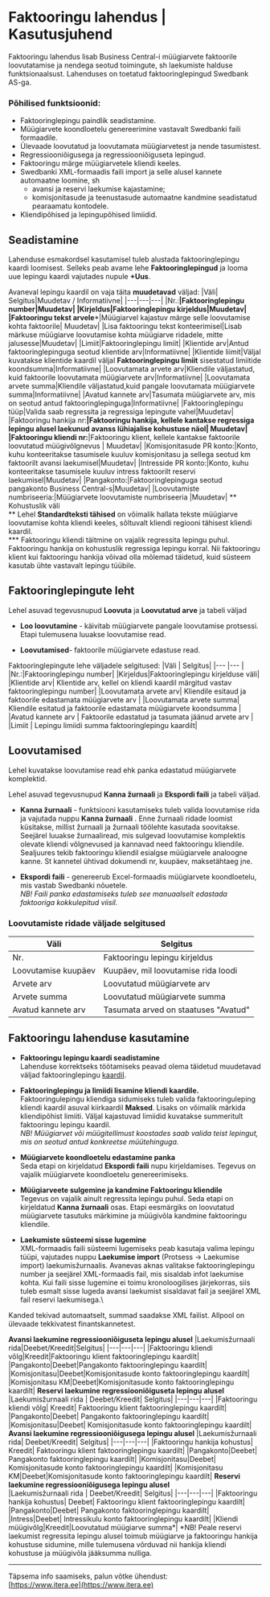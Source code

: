 #   Faktooringu lahendus | Kasutusjuhend
Faktooringu lahendus lisab Business Central-i müügiarvete faktoorile loovutatamise ja nendega seotud toimingute, sh laekumiste halduse funktsionaalsust. Lahenduses on toetatud faktooringlepingud Swedbank AS-ga.  
### Põhilised funktsioonid:
*   Faktooringlepingu paindlik seadistamine.
*   Müügiarvete koondloetelu genereerimine vastavalt Swedbanki faili formaadile. 
*   Ülevaade loovutatud ja loovutamata  müügiarvetest ja nende tasumistest. 
*   Regressiooniõigusega ja regressiooniõiguseta lepingud. 
*   Faktooringu märge müügiarvetele kliendi keeles. 
*   Swedbanki XML-formaadis faili import ja selle alusel kannete automaatne loomine, sh 
    *   avansi ja reservi laekumise kajastamine; 
    *   komisjonitasude ja teenustasude automaatne kandmine seadistatud pearaamatu kontodele.
*   Kliendipõhised ja lepingupõhised limiidid. 
## Seadistamine
Lahenduse esmakordsel kasutamisel tuleb alustada faktooringlepingu kaardi loomisest. Selleks peab avame lehe **Faktooringlepingud** ja looma uue lepingu kaardi vajutades nupule **+Uus**.  

Avaneval lepingu kaardil on vaja täita **muudetavad** väljad: 
|Väli| Selgitus|Muudetav / Informatiivne| 
|---|---|---|
|Nr.:**|Faktooringlepingu number|Muudetav|
|Kirjeldus|Faktooringlepingu kirjeldus|Muudetav|
|Faktooringu tekst arvele***|Müügiarvel kajastuv märge selle loovutamise kohta faktoorile| Muudetav|
|Lisa faktooringu tekst konteerimisel|Lisab märkuse müügiarve loovutamise kohta müügiarve ridadele, mitte jalusesse|Muudetav|
|Limiit|Faktooringlepingu limiit|
|Klientide arv|Antud faktooringlepinguga seotud klientide arv|Informatiivne|
|Klientide liimit|Väljal kuvatakse klientide kaardil väljal **Faktooringlepingu limiit** sisestatud limiitide koondsumma|Informatiivne|
|Loovutamata arvete arv|Kliendile väljastatud, kuid faktoorile loovutamata müügiarvete arv|Informatiivne|
|Loovutamata arvete summa|Kliendile väljastatud,kuid pangale loovutamata müügiarvete summa|Informatiivne|
|Avatud kannete arv|Tasumata müügiarvete arv, mis on seotud antud faktooringlepinguga|Informatiivne|
|Faktooringlepingu tüüp|Valida saab regressita ja regressiga lepingute vahel|Muudetav|
|Faktooringu hankija nr:****|Faktooringu hankija, kellele kantakse regressiga lepingu alusel laekunud avanss lühiajalise kohustuse näol| Muudetav|
|Faktooringu kliendi nr:****|Faktooringu klient, kellele kantakse faktoorile loovutatud müügivõlgnevus | Muudetav|
|Komisjonitasude PR konto:|Konto, kuhu konteeritakse tasumisele kuuluv komisjonitasu ja sellega seotud km faktoorilt avansi laekumisel|Muudetav| 
|Intresside PR konto:|Konto, kuhu konteeritakse tasumisele kuuluv intress faktoorilt reservi laekumisel|Muudetav|
|Pangakonto:|Faktooringlepinguga seotud pangakonto Business Central-s|Muudetav|
|Loovutamiste numbriseeria:|Müügiarvete loovutamiste numbriseeria |Muudetav|
** Kohustuslik väli  
** Lehel **Standardteksti tähised** on võimalik hallata tekste müügiarve loovutamise kohta kliendi keeles, sõltuvalt kliendi regiooni tähisest kliendi kaardil.  
*** Faktooringu kliendi täitmine on vajalik regressita lepingu puhul. Faktooringu hankija on kohustuslik regressiga lepingu korral. Nii faktooringu klient kui faktooringu hankija võivad olla mõlemad täidetud, kuid süsteem kasutab ühte vastavalt lepingu tüübile.
##  Faktooringlepingute leht
Lehel asuvad tegevusnupud **Loovuta** ja **Loovutatud arve** ja tabeli väljad  
* **Loo loovutamine**  - käivitab müügiarvete pangale loovutamise protsessi. Etapi tulemusena luuakse loovutamise read.

* **Loovutamised**- faktoorile müügiarvete edastuse read.

Faktooringlepingute lehe väljadele selgitused:
|Väli | Selgitus|
|--- |--- |
|Nr.:|Faktooringlepingu number|
|Kirjeldus|Faktooringlepingu kirjelduse väli|
|Klientide arv| Klientide arv, kellel on kliendi kaardil märgitud vastav faktooringlepingu number|
|Loovutamata arvete arv| Kliendile esitaud ja faktoorile edastamata müügiarvete arv |
|Loovutamata arvete summa| Kliendile esitatud ja faktoorile edastamata müügiarvete koondsumma |
|Avatud kannete arv | Faktoorile edastatud ja tasumata jäänud arvete arv |
|Limiit | Lepingu limiidi summa faktooringlepingu kaardilt|

## Loovutamised  
Lehel kuvatakse loovutamise read ehk panka edastatud müügiarvete komplektid.   

Lehel asuvad tegevusnupud **Kanna žurnaali** ja **Ekspordi faili** ja tabeli väljad.

* **Kanna žurnaali** - funktsiooni kasutamiseks tuleb valida loovutamise rida ja  vajutada nuppu **Kanna žurnaali** . Enne žurnaali ridade loomist küsitakse, millist žurnaali ja žurnaali töölehte kasutada soovitakse. Seejärel luuakse žurnaaliread, mis sulgevad loovutamise komplektis olevate kliendi võlgnevused ja kannavad need faktooringu kliendile. Sealjuures tekib faktooringu kliendil esialgse müügiarvele analoogne kanne. St kannetel ühtivad dokumendi nr, kuupäev, maksetähtaeg jne.   

* **Ekspordi faili** - genereerub Excel-formaadis müügiarvete koondloetelu, mis vastab Swedbanki nõuetele.\
*NB! Faili panka edastamiseks tuleb see  manuaalselt edastada faktooriga kokkulepitud viisil.*

### Loovutamiste ridade väljade selgitused
|Väli | Selgitus|  
|--- | --- |  
|Nr. | Faktooringu lepingu kirjeldus |  
|Loovutamise kuupäev |Kuupäev, mil loovutamise rida loodi |
|Arvete arv |Loovutatud müügiarvete arv |
|Arvete summa |Loovutatud müügiarvete summa |
|Avatud kannete arv |Tasumata arved on staatuses "Avatud"|
## Faktooringu lahenduse kasutamine
*   **Faktooringu lepingu kaardi seadistamine**  
Lahenduse korrektseks töötamiseks peavad olema täidetud muudetavad väljad faktooringlepingu [kaardil](#Seadistamine).
*   **Faktooringlepingu ja limiidi lisamine kliendi kaardile.**\
    Faktooringulepingu kliendiga sidumiseks tuleb valida faktooringuleping kliendi kaardil asuval kiirkaardil **Maksed**. Lisaks on võimalik märkida kliendipõhist limiiti. Väljal kajastuvad limiidid kuvatakse summeritult faktooringu lepingu kaardil.\
*NB! Müügiarvet või müügitellimust koostades saab valida teist lepingut, mis on seotud antud konkreetse müütehinguga.*   
*   **Müügiarvete koondloetelu edastamine panka**\
Seda etapi on kirjeldatud **Ekspordi faili** nupu kirjeldamises. Tegevus on vajalik müügiarvete koondloetelu genereerimiseks.
*   **Müügiarveete sulgemine ja kandmine Faktooringu kliendile**\
Tegevus on vajalik ainult regressita lepingu puhul. Seda etapi on kirjeldatud **Kanna žurnaali** osas. Etapi eesmärgiks on loovutatud müügiarvete tasutuks märkimine ja müügivõla kandmine faktooringu kliendile. 

*   **Laekumiste süsteemi sisse lugemine**\
XML-formaadis faili süsteemi lugemiseks peab kasutaja valima lepingu tüüpi, vajutades nuppu **Laekumise import** (Protsess -> Laekumise import) laekumisžurnaalis. Avanevas aknas valitakse faktooringlepingu number ja seejärel XML-formaadis fail, mis sisaldab infot laekumise kohta. Kui faili sisse lugemine ei toimu kronoloogilises järjekorras, siis tuleb esmalt sisse lugeda avansi laekumist sisaldavat fail ja seejärel XML fail reservi laekumisega.\

Kanded tekivad automaatselt, summad saadakse XML failist. Allpool on ülevaade tekkivatest finantskannetest.

 **Avansi laekumine regressiooniõiguseta lepingu alusel** 
|Laekumisžurnaali rida|Deebet/Kreedit|Selgitus|
|---|---|---|
|Faktooringu kliendi võlg|Kreedit|Faktooringu klient faktooringlepingu kaardilt|
|Pangakonto|Deebet|Pangakonto faktooringlepingu kaardilt|
|Komisjonitasu|Deebet|Komisjonitasude konto faktooringlepingu kaardilt|
|Komisjonitasu KM|Deebet|Komisjonitasude konto faktooringlepingu kaardilt|
**Reservi laekumine regressiooniõiguseta lepingu alusel**
|Laekumisžurnaali rida | Deebet/Kreedit| Selgitus|
|---|---|---|
|Faktooringu kliendi võlg| Kreedit| Faktooringu klient faktooringlepingu kaardilt|
|Pangakonto|Deebet| Pangakonto faktooringlepingu kaardilt|
|Komisjonitasu|Deebet| Komisjonitasude konto faktooringlepingu kaardilt|
**Avansi laekumine regressiooniõigusega lepingu alusel** 
|Laekumisžurnaali rida| Deebet/Kreedit| Selgitus|
|---|---|---|
|Faktooringu hankija kohustus| Kreedit| Faktooringu klient faktooringlepingu kaardilt|
|Pangakonto|Deebet| Pangakonto faktooringlepingu kaardilt|
|Komisjonitasu|Deebet| Komisjonitasude konto faktooringlepingu kaardilt|
|Komisjonitasu KM|Deebet|Komisjonitasude konto faktooringlepingu kaardilt|
**Reservi laekumine regressiooniõigusega lepingu alusel**   
|Laekumisžurnaali rida | Deebet/Kreedit| Selgitus|
|---|---|---|
|Faktooringu hankija kohustus| Deebet| Faktooringu klient faktooringlepingu kaardilt|
|Pangakonto|Deebet| Pangakonto faktooringlepingu kaardilt|
|Intress|Deebet| Intressikulu konto faktooringlepingu kaardilt|
|Kliendi müügivõlg|Kreedit|Loovutatud müügiarve summa*| 
*NB! Peale reservi laekumist regressita lepingu alusel toimub müügiarve ja faktooringu hankija kohustuse sidumine, mille tulemusena võrduvad nii hankija kliendi kohustuse ja müügivõla jääksumma nulliga. 

---
Täpsema info saamiseks, palun võtke ühendust:  
[https://www.itera.ee](https://www.itera.ee)